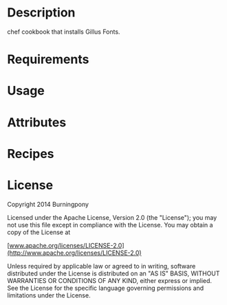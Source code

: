 # Description

chef cookbook that installs Gillus Fonts.


# Requirements

# Usage

# Attributes

# Recipes

# License

Copyright 2014 Burningpony

Licensed under the Apache License, Version 2.0 (the "License");
you may not use this file except in compliance with the License.
You may obtain a copy of the License at

 [www.apache.org/licenses/LICENSE-2.0](http://www.apache.org/licenses/LICENSE-2.0)

Unless required by applicable law or agreed to in writing, software
distributed under the License is distributed on an "AS IS" BASIS,
WITHOUT WARRANTIES OR CONDITIONS OF ANY KIND, either express or implied.
See the License for the specific language governing permissions and
limitations under the License.
